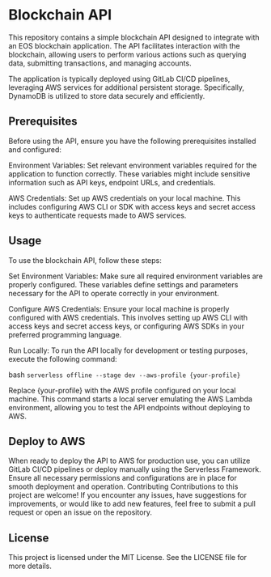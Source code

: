 # Blockchain API

This repository contains a simple blockchain API designed to integrate with an EOS blockchain application. The API facilitates interaction with the blockchain, allowing users to perform various actions such as querying data, submitting transactions, and managing accounts.

The application is typically deployed using GitLab CI/CD pipelines, leveraging AWS services for additional persistent storage. Specifically, DynamoDB is utilized to store data securely and efficiently.

## Prerequisites
Before using the API, ensure you have the following prerequisites installed and configured:

Environment Variables: Set relevant environment variables required for the application to function correctly. These variables might include sensitive information such as API keys, endpoint URLs, and credentials.

AWS Credentials: Set up AWS credentials on your local machine. This includes configuring AWS CLI or SDK with access keys and secret access keys to authenticate requests made to AWS services.

## Usage
To use the blockchain API, follow these steps:

Set Environment Variables: Make sure all required environment variables are properly configured. These variables define settings and parameters necessary for the API to operate correctly in your environment.

Configure AWS Credentials: Ensure your local machine is properly configured with AWS credentials. This involves setting up AWS CLI with access keys and secret access keys, or configuring AWS SDKs in your preferred programming language.

Run Locally: To run the API locally for development or testing purposes, execute the following command:

bash `serverless offline --stage dev --aws-profile {your-profile}`

Replace {your-profile} with the AWS profile configured on your local machine. This command starts a local server emulating the AWS Lambda environment, allowing you to test the API endpoints without deploying to AWS.

## Deploy to AWS

When ready to deploy the API to AWS for production use, you can utilize GitLab CI/CD pipelines or deploy manually using the Serverless Framework. Ensure all necessary permissions and configurations are in place for smooth deployment and operation.
Contributing
Contributions to this project are welcome! If you encounter any issues, have suggestions for improvements, or would like to add new features, feel free to submit a pull request or open an issue on the repository.

## License
This project is licensed under the MIT License. See the LICENSE file for more details.







